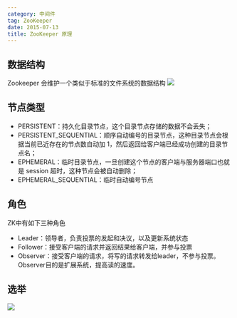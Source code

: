 ```yaml
---
category: 中间件
tag: ZooKeeper
date: 2015-07-13
title: ZooKeeper 原理
---
```


## 数据结构
Zookeeper 会维护一个类似于标准的文件系统的数据结构
![](https://raw.githubusercontent.com/yu66/blog-website/images/zookeeper/data-node-tree.jpg)

## 节点类型
* PERSISTENT：持久化目录节点，这个目录节点存储的数据不会丢失；
* PERSISTENT_SEQUENTIAL：顺序自动编号的目录节点，这种目录节点会根据当前已近存在的节点数自动加 1，然后返回给客户端已经成功创建的目录节点名；
* EPHEMERAL：临时目录节点，一旦创建这个节点的客户端与服务器端口也就是 session 超时，这种节点会被自动删除；
* EPHEMERAL_SEQUENTIAL：临时自动编号节点

## 角色
ZK中有如下三种角色
* Leader：领导者，负责投票的发起和决议，以及更新系统状态
* Follower：接受客户端的请求并返回结果给客户端，并参与投票
* Observer：接受客户端的请求，将写的请求转发给leader，不参与投票。Observer目的是扩展系统，提高读的速度。

## 选举
![](https://raw.githubusercontent.com/yu66/blog-website/images/zookeeper/40280796_2.jpg)